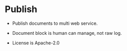# Publish

* Publish documents to multi web service.
* Document block is human can manage, not raw log.

* License is Apache-2.0
